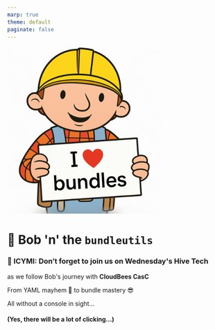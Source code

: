 ```yaml
---
marp: true
theme: default
paginate: false
---
```

![bg height:15cm right:37%](image.png)

# 👷 Bob 'n' the `bundleutils`

### 📣 ICYMI: Don’t forget to join us on **Wednesday's Hive Tech**

as we follow Bob's journey with **CloudBees CasC**

From YAML mayhem 😬 to bundle mastery 😎

All without a console in sight...

#### (Yes, there will be a lot of clicking...)
